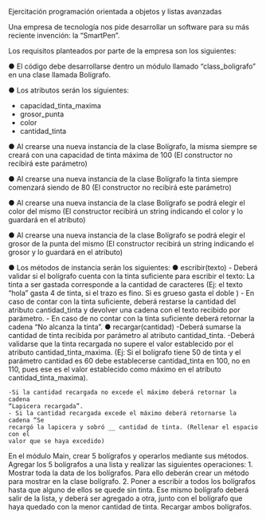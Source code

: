 Ejercitación programación orientada a objetos y listas avanzadas

Una empresa de tecnología nos pide desarrollar un software para su más reciente
invención: la “SmartPen”.

Los requisitos planteados por parte de la empresa son los siguientes:

● El código debe desarrollarse dentro un módulo llamado “class_boligrafo” en una
clase llamada Bolígrafo.

● Los atributos serán los siguientes:
- capacidad_tinta_maxima
- grosor_punta
- color
- cantidad_tinta

● Al crearse una nueva instancia de la clase Bolígrafo, la misma siempre se creará con
una capacidad de tinta máxima de 100 (El constructor no recibirá este parámetro)

● Al crearse una nueva instancia de la clase Bolígrafo la tinta siempre comenzará
siendo de 80 (El constructor no recibirá este parámetro)

● Al crearse una nueva instancia de la clase Bolígrafo se podrá elegir el color del
mismo (El constructor recibirá un string indicando el color y lo guardará en el
atributo)

● Al crearse una nueva instancia de la clase Bolígrafo se podrá elegir el grosor de la
punta del mismo (El constructor recibirá un string indicando el grosor y lo guardará
en el atributo)

● Los métodos de instancia serán los siguientes:
    ● escribir(texto)
    - Deberá validar si el bolígrafo cuenta con la tinta suficiente para escribir el
    texto: La tinta a ser gastada corresponde a la cantidad de caracteres (Ej: el
    texto “hola” gasta 4 de tinta, si el trazo es fino. Si es grueso gasta el doble )
    - En caso de contar con la tinta suficiente, deberá restarse la cantidad del
    atributo cantidad_tinta y devolver una cadena con el texto recibido por
    parámetro.
    - En caso de no contar con la tinta suficiente deberá retornar la cadena “No
    alcanza la tinta”.
    ● recargar(cantidad)
    -Deberá sumarse la cantidad de tinta recibida por parámetro al atributo
    cantidad_tinta.
    -Deberá validarse que la tinta recargada no supere el valor establecido por el
    atributo cantidad_tinta_maxima. (Ej: Si el bolígrafo tiene 50 de tinta y el
    parámetro cantidad es 60 debe establecerse cantidad_tinta en 100, no en
    110, pues ese es el valor establecido como máximo en el atributo
    cantidad_tinta_maxima).

    -Si la cantidad recargada no excede el máximo deberá retornar la cadena
    “Lapicera recargada”.
    - Si la cantidad recargada excede el máximo deberá retornarse la cadena “Se
    recargó la lapicera y sobró __ cantidad de tinta. (Rellenar el espacio con el
    valor que se haya excedido)

En el módulo Main, crear 5 bolígrafos y operarlos mediante sus métodos.
Agregar los 5 bolígrafos a una lista y realizar las siguientes operaciones:
    1. Mostrar toda la data de los bolígrafos. Para ello deberán crear un método para
    mostrar en la clase bolígrafo.
    2. Poner a escribir a todos los bolígrafos hasta que alguno de ellos se quede sin tinta.
    Ese mismo bolígrafo deberá salir de la lista, y deberá ser agregado a otra, junto con
    el bolígrafo que haya quedado con la menor cantidad de tinta. Recargar ambos
    bolígrafos.
